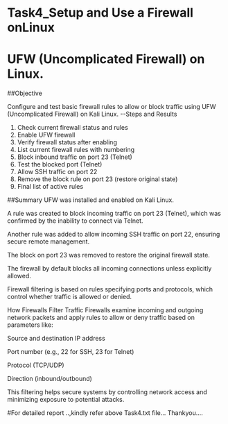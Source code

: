 # Task4_Setup and Use a Firewall onLinux

# UFW (Uncomplicated Firewall) on Linux.

##Objective

Configure and test basic firewall rules to allow or block traffic using UFW (Uncomplicated Firewall) on Kali Linux.
--Steps and Results
1. Check current firewall status and rules
2.  Enable UFW firewall
3.  Verify firewall status after enabling
4.  List current firewall rules with numbering
5.  Block inbound traffic on port 23 (Telnet)
6.  Test the blocked port (Telnet)
7.  Allow SSH traffic on port 22
8.  Remove the block rule on port 23 (restore original state)
9.  Final list of active rules

##Summary
UFW was installed and enabled on Kali Linux.

A rule was created to block incoming traffic on port 23 (Telnet), which was confirmed by the inability to connect via Telnet.

Another rule was added to allow incoming SSH traffic on port 22, ensuring secure remote management.

The block on port 23 was removed to restore the original firewall state.

The firewall by default blocks all incoming connections unless explicitly allowed.

Firewall filtering is based on rules specifying ports and protocols, which control whether traffic is allowed or denied.

How Firewalls Filter Traffic
Firewalls examine incoming and outgoing network packets and apply rules to allow or deny traffic based on parameters like:

Source and destination IP address

Port number (e.g., 22 for SSH, 23 for Telnet)

Protocol (TCP/UDP)

Direction (inbound/outbound)

This filtering helps secure systems by controlling network access and minimizing exposure to potential attacks.


#For detailed report ..,kindly refer above Task4.txt file...
Thankyou....
